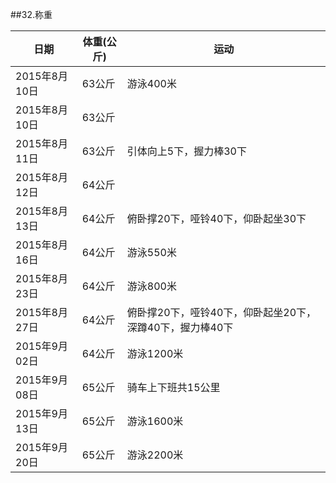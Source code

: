 ##32.称重

  日期            | 体重(公斤)    | 运动
  ----------------|---------------|-----------
  2015年8月10日   | 63公斤        | 游泳400米
  2015年8月10日   | 63公斤        |
  2015年8月11日   | 63公斤        | 引体向上5下，握力棒30下
  2015年8月12日   | 64公斤        |
  2015年8月13日   | 64公斤        | 俯卧撑20下，哑铃40下，仰卧起坐30下
  2015年8月16日   | 64公斤        | 游泳550米
  2015年8月23日   | 64公斤        | 游泳800米
  2015年8月27日   | 64公斤        | 俯卧撑20下，哑铃40下，仰卧起坐20下，深蹲40下，握力棒40下
  2015年9月02日   | 64公斤        | 游泳1200米
  2015年9月08日   | 65公斤        | 骑车上下班共15公里
  2015年9月13日   | 65公斤        | 游泳1600米
  2015年9月20日   | 65公斤        | 游泳2200米
